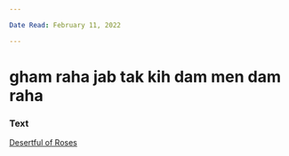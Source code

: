 ```yaml
---

Date Read: February 11, 2022

---
```


# gham raha jab tak kih dam men dam raha

### Text
[Desertful of Roses](http://www.columbia.edu/itc/mealac/pritchett/00garden/01c/0102/index_0102.html)

